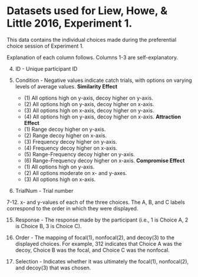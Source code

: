 # Datasets used for Liew, Howe, & Little 2016, Experiment 1.

This data contains the individual choices made during the preferential choice session of Experiment 1.

Explanation of each column follows. 
Columns 1-3 are self-explanatory.

4. ID - Unique participant ID

5. Condition - 
    Negative values indicate catch trials, with options on varying levels of average values.
    **Similarity Effect**
    * (1) All options high on y-axis, decoy higher on y-axis. 
    * (2) All options high on y-axis, decoy higher on x-axis.
    * (3) All options high on x-axis, decoy higher on y-axis.
    * (4) All options high on y-axis, decoy higher on x-axis. 
    **Attraction Effect**
    * (1) Range decoy higher on y-axis. 
    * (2) Range decoy higher on x-axis. 
    * (3) Frequency decoy higher on y-axis. 
    * (4) Frequency decoy higher on x-axis. 
    * (5) Range-Frequency decoy higher on y-axis. 
    * (6) Range-Frequency decoy higher on x-axis. 
    **Compromise Effect**
    * (1) All options high on y-axis.
    * (2) All options moderate on x- and y-axes.
    * (3) All options high on x-axis.


6. TrialNum - Trial number

7-12. x- and y-values of each of the three choices. The A, B, and C labels correspond to the order in which they were displayed.

15. Response - The response made by the participant (i.e., 1 is Choice A, 2 is Choice B, 3 is Choice C).

16. Order - The mapping of focal(1), nonfocal(2), and decoy(3) to the displayed choices. For example, 312 indicates that Choice A was the decoy, Choice B was the focal, and Choice C was the nonfocal.

17. Selection - Indicates whether it was ultimately the focal(1), nonfocal(2), and decoy(3) that was chosen. 
